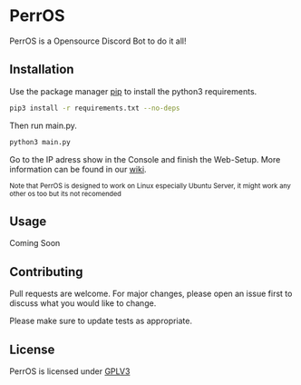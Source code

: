 # PerrOS
PerrOS is a Opensource Discord Bot to do it all!


## Installation

Use the package manager [pip](https://pip.pypa.io/en/stable/) to install the python3 requirements.

```bash
pip3 install -r requirements.txt --no-deps
```
Then run main.py.
```bash
python3 main.py
```
Go to the IP adress show in the Console and finish the Web-Setup.
More information can be found in our [wiki](github.com/Webshort/perros/wiki).

<sub>Note that PerrOS is designed to work on Linux especially Ubuntu Server, it might work any other os too but its not recomended</sup>
## Usage
Coming Soon

## Contributing
Pull requests are welcome. For major changes, please open an issue first to discuss what you would like to change.

Please make sure to update tests as appropriate.

## License
PerrOS is licensed under
[GPLV3](https://choosealicense.com/licenses/gpl-3.0/)
